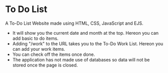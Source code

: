 # To Do List

A To-Do List Website made using HTML, CSS, JavaScript and EJS.
- It will show you the current date and month at the top. Hereon you can add basic to do items.
- Adding "/work" to the URL takes you to the To-Do Work List. Hereon you can add your work items.
- You can check off the items once done.
- The application has not made use of databases so data will not be stored once the page is closed.

